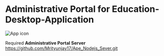 # Administrative Portal for Education-Desktop-Application


![App icon](src.Resources/images/ApeLogo.png?raw=true "app-icon")

Required
**Administrative Portal Server** https://github.com/Mrityunjay17/Ape_Nodejs_Sever.git
